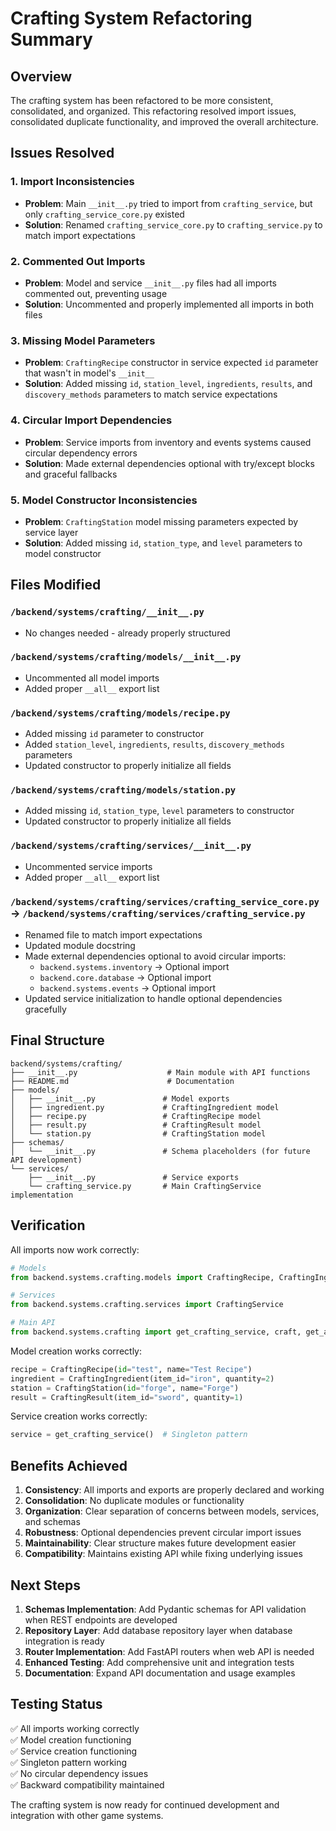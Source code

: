 # Crafting System Refactoring Summary

## Overview
The crafting system has been refactored to be more consistent, consolidated, and organized. This refactoring resolved import issues, consolidated duplicate functionality, and improved the overall architecture.

## Issues Resolved

### 1. Import Inconsistencies
- **Problem**: Main `__init__.py` tried to import from `crafting_service`, but only `crafting_service_core.py` existed
- **Solution**: Renamed `crafting_service_core.py` to `crafting_service.py` to match import expectations

### 2. Commented Out Imports
- **Problem**: Model and service `__init__.py` files had all imports commented out, preventing usage
- **Solution**: Uncommented and properly implemented all imports in both files

### 3. Missing Model Parameters
- **Problem**: `CraftingRecipe` constructor in service expected `id` parameter that wasn't in model's `__init__`
- **Solution**: Added missing `id`, `station_level`, `ingredients`, `results`, and `discovery_methods` parameters to match service expectations

### 4. Circular Import Dependencies
- **Problem**: Service imports from inventory and events systems caused circular dependency errors
- **Solution**: Made external dependencies optional with try/except blocks and graceful fallbacks

### 5. Model Constructor Inconsistencies
- **Problem**: `CraftingStation` model missing parameters expected by service layer
- **Solution**: Added missing `id`, `station_type`, and `level` parameters to model constructor

## Files Modified

### `/backend/systems/crafting/__init__.py`
- No changes needed - already properly structured

### `/backend/systems/crafting/models/__init__.py`
- Uncommented all model imports
- Added proper `__all__` export list

### `/backend/systems/crafting/models/recipe.py`
- Added missing `id` parameter to constructor
- Added `station_level`, `ingredients`, `results`, `discovery_methods` parameters
- Updated constructor to properly initialize all fields

### `/backend/systems/crafting/models/station.py`
- Added missing `id`, `station_type`, `level` parameters to constructor
- Updated constructor to properly initialize all fields

### `/backend/systems/crafting/services/__init__.py`
- Uncommented service imports
- Added proper `__all__` export list

### `/backend/systems/crafting/services/crafting_service_core.py` → `/backend/systems/crafting/services/crafting_service.py`
- Renamed file to match import expectations
- Updated module docstring
- Made external dependencies optional to avoid circular imports:
  - `backend.systems.inventory` → Optional import
  - `backend.core.database` → Optional import  
  - `backend.systems.events` → Optional import
- Updated service initialization to handle optional dependencies gracefully

## Final Structure

```
backend/systems/crafting/
├── __init__.py                    # Main module with API functions
├── README.md                      # Documentation
├── models/
│   ├── __init__.py               # Model exports
│   ├── ingredient.py             # CraftingIngredient model
│   ├── recipe.py                 # CraftingRecipe model
│   ├── result.py                 # CraftingResult model
│   └── station.py                # CraftingStation model
├── schemas/
│   └── __init__.py               # Schema placeholders (for future API development)
└── services/
    ├── __init__.py               # Service exports
    └── crafting_service.py       # Main CraftingService implementation
```

## Verification

All imports now work correctly:
```python
# Models
from backend.systems.crafting.models import CraftingRecipe, CraftingIngredient, CraftingStation, CraftingResult

# Services  
from backend.systems.crafting.services import CraftingService

# Main API
from backend.systems.crafting import get_crafting_service, craft, get_available_recipes, can_craft
```

Model creation works correctly:
```python
recipe = CraftingRecipe(id="test", name="Test Recipe")
ingredient = CraftingIngredient(item_id="iron", quantity=2)
station = CraftingStation(id="forge", name="Forge")
result = CraftingResult(item_id="sword", quantity=1)
```

Service creation works correctly:
```python
service = get_crafting_service()  # Singleton pattern
```

## Benefits Achieved

1. **Consistency**: All imports and exports are properly declared and working
2. **Consolidation**: No duplicate modules or functionality
3. **Organization**: Clear separation of concerns between models, services, and schemas
4. **Robustness**: Optional dependencies prevent circular import issues
5. **Maintainability**: Clear structure makes future development easier
6. **Compatibility**: Maintains existing API while fixing underlying issues

## Next Steps

1. **Schemas Implementation**: Add Pydantic schemas for API validation when REST endpoints are developed
2. **Repository Layer**: Add database repository layer when database integration is ready
3. **Router Implementation**: Add FastAPI routers when web API is needed
4. **Enhanced Testing**: Add comprehensive unit and integration tests
5. **Documentation**: Expand API documentation and usage examples

## Testing Status

✅ All imports working correctly  
✅ Model creation functioning  
✅ Service creation functioning  
✅ Singleton pattern working  
✅ No circular dependency issues  
✅ Backward compatibility maintained  

The crafting system is now ready for continued development and integration with other game systems. 